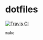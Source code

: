 dotfiles
========

[![Travis CI](https://travis-ci.org/celkins/dotfiles.svg?branch=master)](https://travis-ci.org/celkins/dotfiles)

```console
make
```
